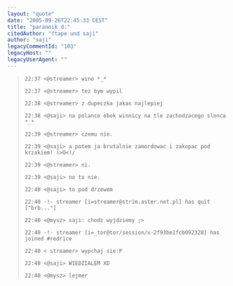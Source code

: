 ```yaml
---
layout: "quote"
date: "2005-09-26T22:45:33 CEST"
title: "paranoik d:"
citedAuthor: "ftape und saji"
author: "saji"
legacyCommentId: "103"
legacyHost: ""
legacyUserAgent: ""
---
```



<blockquote><tt><p><code>22:37 &lt;@streamer&gt; wino *_*<br>
22:37 &lt;@streamer&gt; tez bym wypil<br>
22:38 &lt;@streamer&gt; z dupeczka jakas najlepiej<br>
22:38 &lt;@saji&gt; na polance obok winnicy na tle zachodzacego slonca *_*<br>
22:39 &lt;@streamer&gt; czemu nie.<br>
22:39 &lt;@saji&gt; a potem ja brutalnie zamordowac i zakopac pod krzakiem! (&gt;O&lt;)/<br>
22:39 &lt;@streamer&gt; ni.<br>
22:39 &lt;@saji&gt; no to nie.<br>
22:40 &lt;@saji&gt; to pod drzewem<br>
22:40 -!- streamer [i=streamer@strim.aster.net.pl] has quit ["brb..."]<br>
22:40 &lt;@mysz&gt; saji: chodz wyjdziemy ;&gt;<br>
22:40 -!- streamer [i=_tor@tor/session/x-2f93be1fcb092328] has joined #redrice<br>
22:40 &lt; streamer&gt; wypchaj sie:P<br>
22:40 &lt;@saji&gt; WIEDZIALEM XD<br>
22:40 &lt;@mysz&gt; lejmer</code></p></tt></blockquote>
